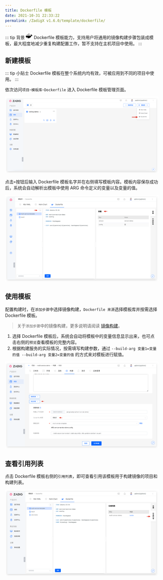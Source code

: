 ```yaml
---
title: Dockerfile 模板
date: 2021-10-31 22:33:22
permalink: /ZadigX v1.6.0/template/dockerfile/
---
```


::: tip 背景
<img style="width:22px; height:22px" src="./_images/docker.svg"></img> Dockerfile 模板能力，支持用户将通用的镜像构建步骤包装成模板，最大程度地减少重复构建配置工作，暂不支持在主机项目中使用。
:::

## 新建模板

::: tip 小贴士
Dockerfile 模板在整个系统内均有效，可被应用到不同的项目中使用。
:::

依次访问`项目`-`模板库`-`Dockerfile` 进入 Dockerfile 模板管理页面。

![添加 Dockerfile 模板](./_images/create_dockerfile_template.png)

点击`+`按钮后输入 Dockerfile 模板名字并在右侧填写模板内容。模板内容保存成功后，系统会自动解析出模板中使用 ARG 命令定义的变量以及变量的值。

![添加 Dockerfile 模板](./_images/create_dockerfile_template_1.png)

## 使用模板

配置构建时，在`添加步骤`中选择镜像构建，`Dockerfile 来源`选择模板库并按需选择 Dockerfile 模板。

> 关于`添加步骤`中的镜像构建，更多说明请阅读 [镜像构建](/ZadigX%20v1.6.0/project/build/#更多构建步骤)。

1. 选择 Dockerfile 模板后，系统会自动将模板中的变量信息显示出来，也可点击右侧的`预览`查看模板的完整内容。
2. 根据构建服务的实际情况，按需填写构建参数，通过 `--build-arg 变量1=变量的值 --build-arg 变量2=变量的值` 的方式来对模板进行赋值。

![使用 Dockerfile 模板](./_images/use_dockerfile_template.png)

## 查看引用列表

点击 Dockerfile 模板右侧的`引用列表`，即可查看引用该模板用于构建镜像的项目和构建列表。

![查看 Dockerfile 模板引用列表](./_images/show_dockerfile_template_ref.png)
